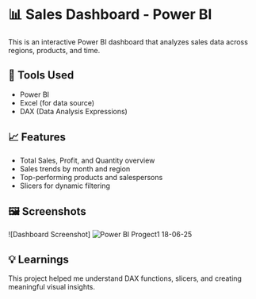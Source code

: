 # 📊 Sales Dashboard - Power BI

This is an interactive Power BI dashboard that analyzes sales data across regions, products, and time.

## 🔧 Tools Used
- Power BI
- Excel (for data source)
- DAX (Data Analysis Expressions)

## 📈 Features
- Total Sales, Profit, and Quantity overview
- Sales trends by month and region
- Top-performing products and salespersons
- Slicers for dynamic filtering

## 🖼 Screenshots
![Dashboard Screenshot] ![Power BI Progect1 18-06-25](https://github.com/user-attachments/assets/72a1a05e-c16b-4ed0-912c-19aa7e0e9aa0)


## 💡 Learnings
This project helped me understand DAX functions, slicers, and creating meaningful visual insights.



